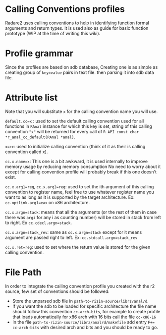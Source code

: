 Calling Conventions profiles
============================

Radare2 uses calling conventions to help in identifying function formal arguments and return types. It is used also as guide for basic function prototype (WIP at the time of writing this wiki).

Profile grammar
===============

Since the profiles are based on sdb database, Creating one is as simple as creating group of `key=value` pairs in text file. then parsing it into sdb data file.

Attribute list
==============

Note that you will substitute `x` for the calling convention name you will use.

`default.cc=x` : used to set the default calling convention used for all functions in `RAnal` instance for which this key is set, string of this calling convention `"x"` will be returned for every call of `R_API const char *r_anal_cc_default(RAnal *anal)`.

`x=cc`: used to initialize calling convention (think of it as their is calling convention called x).

`cc.x.name=x`: This one is a bit awkward, it is used internally to improve memory usage by reducing memory consumption No need to worry about it except for calling convention profile will probably break if this one doesn't exist.

`cc.x.arg1=reg`, `cc.x.arg2=reg`: used to set the ith argument of this calling convention to register name, feel free to use whatever register name you want to as long as it is supported by the target architecture. Ex: `cc.optlink.arg1=eax` on x86 architecture.

`cc.x.argn=stack`: means that all the arguments (or the rest of them in case there was `argi` for any i as counting number) will be stored in stack from left to right. Ex `cc.cdecl.argn=stack`.

`cc.x.argn=stack_rev`: same as `cc.x.argn=stack` except for it means argument are passed right to left. Ex: `cc.stdcall.argn=stack_rev`

`cc.x.ret=reg`: used to set where the return value is stored for the given calling convention.

File Path
=========

In order to integrate the calling convention profile you created with the r2 source, few set of conventions should be followed:

- Store the unparsed sdb file in `path-to-rizin-source/librz/anal/d`.
- If you want the sdb to be loaded for specific architecture the file name should follow this convention `cc-arch-bits`, for example to create profile that loads automatically for x86 arch with 16 bits call the file `cc-x86-16`
- In the file `path-to-rizin-source/librz/anal/d/makefile` add entry `F+= cc-arch-bits` with desired arch and bits and you should be ready to go.


